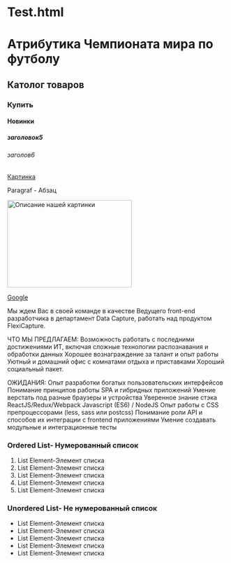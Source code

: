 # Test.html
<!DOCTYPE html>
<html>
  <head>
<meta charset="utf-8">
<title>Атрибутика Чемпионата мира по футболу</title>
</head>
  <body>
<h1>Атрибутика Чемпионата мира по футболу</h1>
<h2>Католог товаров</h2>

<h3>Купить</h3>
<h4>Новинки</h4>
<h5>заголовок5</h5>
<h6>заголов6</h6>

<p>

<a href="D:/Фото/vJhrol_HBIU.jpg" target=_blanc>Картинка</a>
</p>


<p>Paragraf - Абзац</p>


<a href="D:/Фото/vJhrol_HBIU.jpg">
<img src="D:/Фото/vJhrol_HBIU.jpg"  height="200" width="285" alt="Описание нашей картинки">
</a>


<p>
<a href="http://Google.ru" target=_blank">Google</a>
</p>


<p>
Мы ждем Вас в своей команде в качестве Ведущего front-end разработчика в департамент Data Capture, работать над продуктом FlexiCapture.</p>


<p>ЧТО МЫ ПРЕДЛАГАЕМ:
Возможность работать с последними достижениями ИТ, включая сложные технологии распознавания и обработки данных
Хорошее вознаграждение за талант и опыт работы
Уютный и домашний офис с комнатами отдыха и приставками
Хороший социальный пакет.</p>


<p>ОЖИДАНИЯ:
Опыт разработки богатых пользовательских интерфейсов
Понимание принципов работы SPA и гибридных приложений
Умение верстать под разные браузеры и устройства
Уверенное знание стэка ReactJS/Redux/Webpack
Javascript (ES6) / NodeJS
Опыт работы с CSS препроцессорами (less, sass или postcss)
Понимание роли API и способов их интеграции с frontend приложениями
Умение создавать модульные и интеграционные тесты</p>

  <h3>Ordered List- Нумерованный список</h3>
  <ol>
<li>List Element-Элемент списка</li>
<li>List Element-Элемент списка</li>
<li>List Element-Элемент списка</li>
<li>List Element-Элемент списка</li>
<li>List Element-Элемент списка</li>
</ol>

<h3>Unordered List- Не нумерованный список</h3>
<ul>
<li>List Element-Элемент списка</li>
<li>List Element-Элемент списка</li>
<li>List Element-Элемент списка</li>
<li>List Element-Элемент списка</li>
<li>List Element-Элемент списка</li>
</ul>








  </body>
</html>

